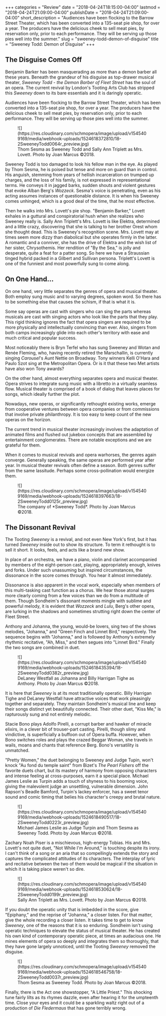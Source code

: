 +++
categories = "Review"
date = "2018-04-24T18:15:00-04:00"
lastmod = "2018-04-24T21:09:00-04:00"
publishDate = "2018-04-24T21:09:00-04:00"
short_description = "Audiences have been flocking to the Barrow Street Theater, which has been converted into a 135-seat pie shop, for over a year. The producers have the delicious cheek to sell meat pies, by reservation only, prior to each performance. They will be serving up those pies well into the summer."
slug = "sweeney-todd-demon-of-disguise"
title = "Sweeney Todd: Demon of Disguise"
+++

## The Disguise Comes Off

Benjamin Barker has been masquerading as more than a demon barber all these years. Beneath the grandeur of his disguise as top-drawer musical theater, *Sweeney Todd - the Demon Barber of Fleet Street* has the soul of an opera. The current revival by London's Tooting Arts Club has stripped this *Sweeney* down to its bare essentials and it is daringly operatic.

Audiences have been flocking to the Barrow Street Theater, which has been converted into a 135-seat pie shop, for over a year. The producers have the delicious cheek to sell meat pies, by reservation only, prior to each performance. They will be serving up those pies well into the summer.

<figure data-type="image">
![](https://res.cloudinary.com/schmopera/image/upload/v1545409169/media/webhook-uploads/1524618372810/18-2SweeneyTodd0064r_preview.jpg)
<figcaption>Thom Sesma as Sweeney Todd and Sally Ann Triplett as Mrs. Lovett. Photo by Joan Marcus ©2018.</figcaption>
</figure>

Sweeney Todd is too damaged to look his fellow man in the eye. As played by Thom Sesma, he is poised but tense and more on guard than in control. His anguish, stemming from years of hellish incarceration on trumped up charges, and the loss of his family, is not expressed in representational terms. He conveys it in jagged barks, sudden shouts and violent gestures that evoke Alban Berg's *Wozzeck*. Sesma's voice is penetrating, even as his acting assumes instances of questionable distance. It is when his Sweeney comes unhinged, which is a good deal of the time, that he most effective.

Then he walks into Mrs. Lovett's pie shop. "Benjamin Barker," Lovett exhales in a guttural and conspiratorial hush when she realizes who Sweeney really is. Sally Ann Triplett's Mrs. Lovett is like Elektra, determined and a little crazy, discovering that she is talking to her brother Orest whom she thought dead. This is Sweeney's recognition scene. Mrs. Lovett may at times seem more dizzy than diabolical but she operates firmly in the latter. A romantic and a conniver, she has the drive of Elektra and the wish list of her sister, Chrysothemis. Her rendition of "By the Sea," is jolly and desperate, quite a feat for a patter song. So here we have a Straussian tinged hybrid packed in a Gilbert and Sullivan persona. Triplett's Lovett is one of the funniest and most powerfully sung to come along.

## On One Hand… 

On one hand, very little separates the genres of opera and musical theater. Both employ sung music and to varying degrees, spoken word. So there has to be something else that causes the schism, if that is what it is.

Some say operas are cast with singers who can sing the parts whereas musicals are cast with singing actors who look like the parts that they play. This rigid thinking ignores the fact that opera singers are required to be more physically and intellectually convincing than ever. Also, singers from both camps increasingly glide into each other's territory with ease and much critical and popular success. 

Most noticeably there is Bryn Terfel who has sung Sweeney and Wotan and Renée Fleming, who, having recently retired the Marschallin, is currently singing *Carousel*'s Aunt Nettie on Broadway. Tony winners Kelli O'Hara and Paulo Szot sing at the Metropolitan Opera. Or is it that these two Met artists have also won Tony awards? 

On the other hand, almost everything separates opera and musical theater. Opera strives to integrate sung music with a libretto in a virtually seamless flow. Musical theater is comprised of a book of dialog that leaves places for songs, which ideally further the plot.

Nowadays, new operas, or significantly rethought existing works, emerge from cooperative ventures between opera companies or from commissions that involve private philanthropy. It is too easy to keep count of the new operas on the horizon.

The current trend in musical theater increasingly involves the adaptation of animated films and flushed out jukebox concepts that are assembled by entertainment conglomerates. There are notable exceptions and we are grateful for them.

When it comes to musical revivals and opera warhorses, the genres again converge. Generally speaking, the same operas are performed year after year. In musical theater revivals often define a season. Both genres suffer from the same lassitude. Perhaps some cross-pollination would energize them.

<figure data-type="image">
![](https://res.cloudinary.com/schmopera/image/upload/v1545409169/media/webhook-uploads/1524618397663/18-2SweeneyTodd0125r_preview.jpg)
<figcaption>The company of *Sweeney Todd*. Photo by Joan Marcus ©2018.</figcaption>
</figure>

## The Dissonant Revival

The Tooting *Sweeney* is a revival, and not even New York's first, but it has turned *Sweeney* inside out to show its structure. To term it rethought is to sell it short. It looks, feels, and acts like a brand new show. 

In place of an orchestra, we have a piano, violin and clarinet accompanied by members of the eight-person cast, playing, appropriately enough, knives and forks. Under such unassuming but inspired circumstances, the dissonance in the score comes through. You hear it almost immediately.

Dissonance is also apparent in the vocal work, especially when members of this multi-tasking cast function as a chorus. We hear those atonal surges more clearly coming from a few voices than we do from a multitude of them. Though Sondheim's dissonant moments mingle with sublime and powerful melody, it is evident that *Wozzeck* and *Lulu*, Berg's other opera, are lurking in the shadows and sometimes strutting right down the center of Fleet Street.

Anthony and Johanna, the young, would-be lovers, sing two of the shows melodies, "Johanna," and "Green Finch and Linnet Bird," respectively.
The sequence begins with "Johanna," and is followed by Anthony's extremely rhythmic recitative, "Ah, Miss," and then segues into "Linnet Bird." Finally the two songs are combined in duet.

<figure data-type="image">
![](https://res.cloudinary.com/schmopera/image/upload/v1545409169/media/webhook-uploads/1524618435394/18-2SweeneyTodd0382r_preview.jpg)
<figcaption>DeLaney Westfall as Johanna and Billy Harrigan Tighe as Anthony. Photo by Joan Marcus ©2018.</figcaption>
</figure>

It is here that *Sweeney* is at its most traditionally operatic. Billy Harrigan Tighe and DeLaney Westfall have attractive voices that work pleasingly together and separately. They maintain Sondheim's musical line and keep their songs distinct yet beautifully connected. Their other duet, "Kiss Me," is rapturously sung and not entirely melodic.

Stacie Bono plays Adolfo Pirelli, a corrupt barber and hawker of miracle elixirs, in a clever bit of trouser-part casting. Pirelli, though slimy and vindictive, is superficially a buffoon out of Opera buffa. However, when Bono switches roles and plays the crazed Beggar Woman, she travels in wails, moans and chants that reference Berg. Bono's versatility is unmatched.

"Pretty Women," the duet belonging to Sweeney and Judge Tupin, won't knock "Au fond du temple saint" from Bizet's *The Pearl Fishers* off the favorite duets chart, but its mastery of harmony from opposing characters and intense feeling at cross-purposes, earn it a special place. Michael James Leslie as Turpin adds a touch of shyness to his booming voice, giving the malevolent judge an unsettling, vulnerable dimension. John Rapson's Beadle Bamford, Turpin's lackey enforcer, has a sweet tenor sound and comic timing that belies his character's creepy and brutal nature. 

<figure data-type="image">
![](https://res.cloudinary.com/schmopera/image/upload/v1545409169/media/webhook-uploads/1524618490517/18-2SweeneyTodd0223r_preview.jpg)
<figcaption>Michael James Leslie as Judge Turpin and Thom Sesma as Sweeney Todd. Photo by Joan Marcus ©2018.</figcaption>
</figure>

Zachary Noah Piser is a mischievous, high-energy Tobias. His and Mrs. Lovett's not quite duet, "Not While I'm Around," is touching despite its irony. I can't think of a song or an aria that so compellingly extends the story and captures the complicated attitudes of its characters. The interplay of lyric and recitative between the two of them would be magical if the situation in which it is taking place weren't so dire.

<figure data-type="image">
![](https://res.cloudinary.com/schmopera/image/upload/v1545409169/media/webhook-uploads/1524618530624/18-2SweeneyTodd0199r_preview.jpg)
<figcaption>Sally Ann Triplett as Mrs. Lovett. Photo by Joan Marcus ©2018.</figcaption>
</figure>

If you doubt the operatic unity that is imbedded in the score, give "Epiphany," and the reprise of "Johanna," a closer listen. For that matter, give the whole recording a closer listen. It takes time to get to know *Sweeney*, one of the reasons that it is so enduring. Sondheim isn't using operatic techniques to elevate the status of musical theater. He has created his own kind of contemporary operatic piece, at times an audacious one. He mines elements of opera so deeply and integrates them so thoroughly, that they have gone largely unnoticed, until the Tooting *Sweeney* removed the disguise.

<figure data-type="image">
![](https://res.cloudinary.com/schmopera/image/upload/v1545409169/media/webhook-uploads/1524618546758/18-2SweeneyTodd0037r_preview.jpg)
<figcaption>Thom Sesma as Sweeney Todd. Photo by Joan Marcus ©2018.</figcaption>
</figure>

Finally, there is the Act one showstopper, "A Little Priest." This shocking tune fairly lilts as its rhymes dazzle, even after hearing it for the umpteenth time. Close your eyes and it could be a sparkling waltz right out of a production of *Die Fledermaus* that has gone terribly wrong.

